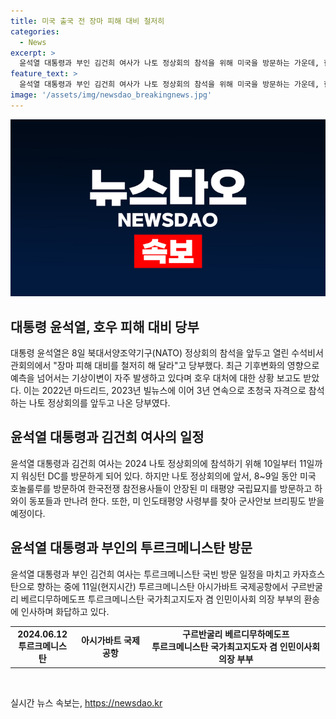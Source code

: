 ```yaml
---
title: 미국 출국 전 장마 피해 대비 철저히
categories:
  - News
excerpt: >
  윤석열 대통령과 부인 김건희 여사가 나토 정상회의 참석을 위해 미국을 방문하는 가운데, 한국에서는 경북을 중심으로 발생한 호우 피해 대비가 중요시됩니다. 대통령은 기후변화로 인한 자연재해가 빈발하고 있음을 감안해 최근 발생한 호우 피해 대처를 철저하게 당부하였습니다. 나토 정상회의 참석을 위해 미국을 방문하는 동안에도 미국 내 한국전쟁 참전용사를 찾아 미 태평양 국립묘지를 방문하고, 또한 미 인도태평양 사령부를 찾아 군사안보 브리핑을 받을 예정입니다.
feature_text: >
  윤석열 대통령과 부인 김건희 여사가 나토 정상회의 참석을 위해 미국을 방문하는 가운데, 한국에서는 경북을 중심으로 발생한 호우 피해 대비가 중요시됩니다. 대통령은 기후변화로 인한 자연재해가 빈발하고 있음을 감안해 최근 발생한 호우 피해 대처를 철저하게 당부하였습니다. 나토 정상회의 참석을 위해 미국을 방문하는 동안에도 미국 내 한국전쟁 참전용사를 찾아 미 태평양 국립묘지를 방문하고, 또한 미 인도태평양 사령부를 찾아 군사안보 브리핑을 받을 예정입니다.
image: '/assets/img/newsdao_breakingnews.jpg'
---
```


<p><img src="/assets/img/newsdao_breakingnews.jpg" alt="ontimetimes 속보" /></p>

<h2 data-ke-size="size26">대통령 윤석열, 호우 피해 대비 당부</h2>

<p data-ke-size="size16">대통령 윤석열은 8일 북대서양조약기구(NATO) 정상회의 참석을 앞두고 열린 수석비서관회의에서 "장마 피해 대비를 철저히 해 달라"고 당부했다. 최근 기후변화의 영향으로 예측을 넘어서는 기상이변이 자주 발생하고 있다며 호우 대처에 대한 상황 보고도 받았다. 이는 2022년 마드리드, 2023년 빌뉴스에 이어 3년 연속으로 초청국 자격으로 참석하는 나토 정상회의를 앞두고 나온 당부였다. </p>

<h2 data-ke-size="size26">윤석열 대통령과 김건희 여사의 일정</h2>

<p data-ke-size="size16">윤석열 대통령과 김건희 여사는 2024 나토 정상회의에 참석하기 위해 10일부터 11일까지 워싱턴 DC를 방문하게 되어 있다. 하지만 나토 정상회의에 앞서, 8~9일 동안 미국 호놀룰루를 방문하여 한국전쟁 참전용사들이 안장된 미 태평양 국립묘지를 방문하고 하와이 동포들과 만나려 한다. 또한, 미 인도태평양 사령부를 찾아 군사안보 브리핑도 받을 예정이다.</p>

<h2 data-ke-size="size26">윤석열 대통령과 부인의 투르크메니스탄 방문</h2>

<p data-ke-size="size16">윤석열 대통령과 부인 김건희 여사는 투르크메니스탄 국빈 방문 일정을 마치고 카자흐스탄으로 향하는 중에 11일(현지시간) 투르크메니스탄 아시가바트 국제공항에서 구르반굴리 베르디무하메도프 투르크메니스탄 국가최고지도자 겸 인민이사회 의장 부부의 환송에 인사하며 화답하고 있다. </p>

<table>
  <tr>
    <td style="text-align: center; height: 17px;"><b>2024.06.12<br />투르크메니스탄</b></td>
    <td style="text-align: center; height: 17px;"><b>아시가바트 국제공항</b></td>
    <td style="text-align: center; height: 17px;"><b>구르반굴리 베르디무하메도프<br />투르크메니스탄 국가최고지도자 겸 인민이사회 의장 부부</b></td>
  </tr>
</table>

<p data-ke-size="size16">&nbsp;</p>
실시간 뉴스 속보는, <a href="https://newsdao.kr" rel="dofollow">https://newsdao.kr</a>


